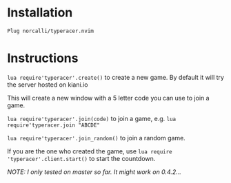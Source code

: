 # Installation

`Plug norcalli/typeracer.nvim`

# Instructions

`lua require'typeracer'.create()` to create a new game. By default it will try the server hosted on kiani.io

This will create a new window with a 5 letter code you can use to join a game.

`lua require'typeracer'.join(code)` to join a game, e.g. `lua require'typeracer.join "ABCDE"`

`lua require'typeracer'.join_random()` to join a random game.


If you are the one who created the game, use `lua require 'typeracer'.client.start()` to start the countdown.

*NOTE: I only tested on master so far. It _might_ work on 0.4.2...*
